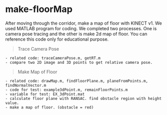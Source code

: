 # make-floorMap
After moving through the corridor, make a map of floor with KINECT v1.
We used MATLAB program for coding.
We completed two processes. One is camera pose tracing and the other is make 2d map of floor.
You can reference this code only for educational purpose.

> Trace Camera Pose

    - related code: traceCameraPose.m, getRT.m
    - compare two 2D image and 3D points to get relative camera pose.

> Make Map of Floor

    - related code: drawMap.m, findFloorPlane.m, planeFromPoints.m, findNormalVector.m
    - code for test: example3dPoint.m, remainFloorPoints.m
    - variable for test: EX_3dPoint.mat
    - calculate floor plane with RANSAC. find obstacle region with height value.
    - make a map of floor. (obstacle = red)

